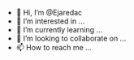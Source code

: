 - 👋 Hi, I’m @Ejaredac
- 👀 I’m interested in ...
- 🌱 I’m currently learning ...
- 💞️ I’m looking to collaborate on ...
- 📫 How to reach me ...

<!---
Ejaredac/Ejaredac is a ✨ special ✨ repository because its `README.md` (this file) appears on your GitHub profile.
You can click the Preview link to take a look at your changes.
--->
